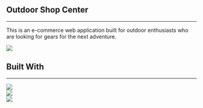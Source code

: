 ## Outdoor Shop Center
___

This is an e-commerce web application built for outdoor enthusiasts who are looking for gears for the next adventure.

<img src="./src/assets/Ecommerce.gif"> <br>

## Built With
___

  <img src="https://img.shields.io/badge/React-20232A?style=for-the-badge&logo=react&logoColor=61DAFB" /> <br>
  <img src="https://img.shields.io/badge/Node.js-339933?style=for-the-badge&logo=nodedotjs&logoColor=white" /> <br>
  <img src="https://img.shields.io/badge/Material%20UI-007FFF?style=for-the-badge&logo=mui&logoColor=white" />